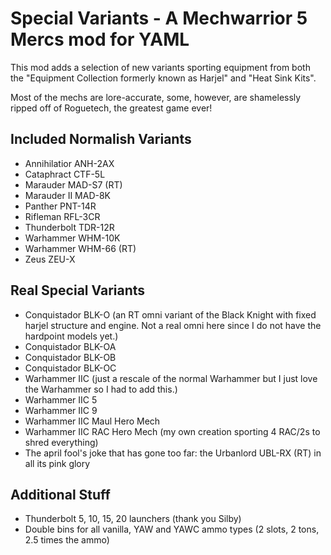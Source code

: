 # Special Variants - A Mechwarrior 5 Mercs mod for YAML

This mod adds a selection of new variants sporting equipment from both the "Equipment Collection formerly known as Harjel" and
"Heat Sink Kits".

Most of the mechs are lore-accurate, some, however, are shamelessly ripped off of Roguetech, the greatest game ever!

## Included Normalish Variants

- Annihilatior ANH-2AX
- Cataphract CTF-5L
- Marauder MAD-S7 (RT)
- Marauder II MAD-8K
- Panther PNT-14R
- Rifleman RFL-3CR
- Thunderbolt TDR-12R
- Warhammer WHM-10K
- Warhammer WHM-66 (RT)
- Zeus ZEU-X

## Real Special Variants

- Conquistador BLK-O (an RT omni variant of the Black Knight with fixed harjel structure and engine. Not a real omni here since I do not have the hardpoint models yet.)
- Conquistador BLK-OA
- Conquistador BLK-OB
- Conquistador BLK-OC
- Warhammer IIC (just a rescale of the normal Warhammer but I just love the Warhammer so I had to add this.)
- Warhammer IIC 5
- Warhammer IIC 9
- Warhammer IIC Maul Hero Mech
- Warhammer IIC RAC Hero Mech (my own creation sporting 4 RAC/2s to shred everything)
- The april fool's joke that has gone too far: the Urbanlord UBL-RX (RT) in all its pink glory

## Additional Stuff

- Thunderbolt 5, 10, 15, 20 launchers (thank you Silby)
- Double bins for all vanilla, YAW and YAWC ammo types (2 slots, 2 tons, 2.5 times the ammo)
